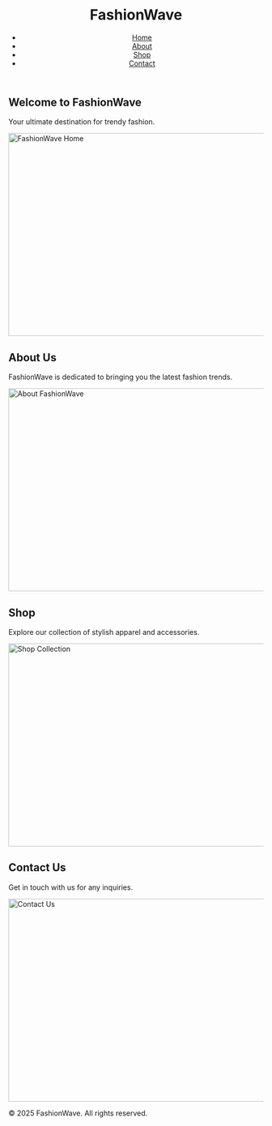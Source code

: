 <!DOCTYPE html>
<html lang="en">
<head>
    <meta charset="UTF-8">
    <meta name="viewport" content="width=device-width, initial-scale=1.0">
    <link rel="stylesheet" href="css/styles.css">
</head>
<body>
    <header>
        <h1>FashionWave</h1>
        <nav>
            <ul>
                <li><a href="#home">Home</a></li>
                <li><a href="#about">About</a></li>
                <li><a href="#shop">Shop</a></li>
                <li><a href="#contact">Contact</a></li>
            </ul>
        </nav>
    </header>
    <main>
        <section id="home">
            <h2>Welcome to FashionWave</h2>
            <p>Your ultimate destination for trendy fashion.</p>
            <img src="images/home.jpg" alt="FashionWave Home" width="600" height="400">
        </section>
        <section id="about">
            <h2>About Us</h2>
            <p>FashionWave is dedicated to bringing you the latest fashion trends.</p>
            <img src="images/about.jpg" alt="About FashionWave" width="600" height="400">
        </section>
        <section id="shop">
            <h2>Shop</h2>
            <p>Explore our collection of stylish apparel and accessories.</p>
            <img src="images/shop.jpg" alt="Shop Collection" width="600" height="400">
        </section>
        <section id="contact">
            <h2>Contact Us</h2>
            <p>Get in touch with us for any inquiries.</p>
            <img src="images/contact.jpg" alt="Contact Us" width="600" height="400">
        </section>
    </main>
    <footer>
        <p>&copy; 2025 FashionWave. All rights reserved.</p>
    </footer>
    
</body>
</html>

 
